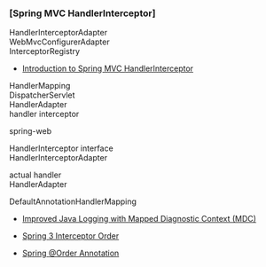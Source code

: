 ### [Spring MVC HandlerInterceptor]
HandlerInterceptorAdapter  
WebMvcConfigurerAdapter  
InterceptorRegistry  
+ [Introduction to Spring MVC HandlerInterceptor](http://www.baeldung.com/spring-mvc-handlerinterceptor)

HandlerMapping  
DispatcherServlet  
HandlerAdapter  
handler interceptor

spring-web  

HandlerInterceptor interface  
HandlerInterceptorAdapter  

actual handler  
HandlerAdapter  

DefaultAnnotationHandlerMapping  

+ [Improved Java Logging with Mapped Diagnostic Context (MDC)](http://www.baeldung.com/mdc-in-log4j-2-logback)

+ [Spring 3 Interceptor Order](https://stackoverflow.com/q/11586757/4983501)
+ [Spring @Order Annotation](https://javapapers.com/spring/spring-order-annotation/)

